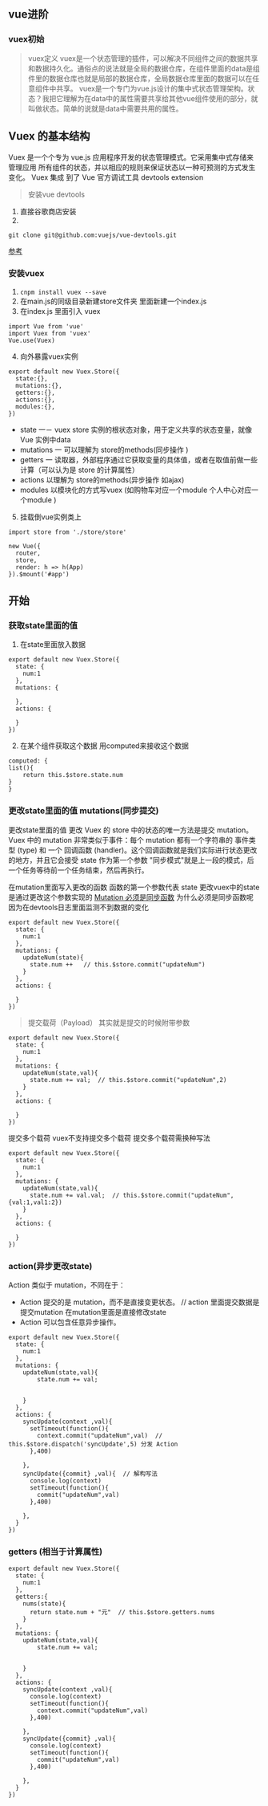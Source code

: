 ## vue进阶
### vuex初始  
> vuex定义  vuex是一个状态管理的插件，可以解决不同组件之间的数据共享和数据持久化。通俗点的说法就是全局的数据仓库，在组件里面的data是组件里的数据仓库也就是局部的数据仓库，全局数据仓库里面的数据可以在任意组件中共享。
vuex是一个专门为vue.js设计的集中式状态管理架构。状态？我把它理解为在data中的属性需要共享给其他vue组件使用的部分，就叫做状态。简单的说就是data中需要共用的属性。

## Vuex 的基本结构 
Vuex 是一个个专为 vue.js 应用程序开发的状态管理模式。它采用集中式存储来管理应用
所有组件的状态，并以相应的规则来保证状态以一种可预测的方式发生变化。 Vuex 集成
到了 Vue 官方调试工具 devtools extension 
> 安装vue devtools 
1. 直接谷歌商店安装
2. 
```
git clone git@github.com:vuejs/vue-devtools.git

```
[参考](https://segmentfault.com/a/1190000009682735 "参考网址")
### 安装vuex
1. `cnpm install vuex --save `
2. 在main.js的同级目录新建store文件夹 里面新建一个index.js 
3. 在index.js 里面引入 vuex
```
import Vue from 'vue'
import Vuex from 'vuex'
Vue.use(Vuex)
```
4. 向外暴露vuex实例 
```
export default new Vuex.Store({
  state:{},
  mutations:{},
  getters:{},
  actions:{},
  modules:{},
})
```
+ state 一－ vuex store 实例的根状态对象，用于定义共享的状态变量，就像 Vue 实例中data
+ mutations 一 可以理解为 store的methods(同步操作 )
+ getters 一 读取器，外部程序通过它获取变量的具体值，或者在取值前做一些计算（可以认为是 store 的计算属性）
+ actions  以理解为 store的methods(异步操作 如ajax)
+ modules 以模块化的方式写vuex (如购物车对应一个module 个人中心对应一个module )

5. 挂载倒vue实例类上
```
import store from './store/store'

new Vue({
  router,
  store,
  render: h => h(App)
}).$mount('#app')
```
## 开始  
###  获取state里面的值
1. 在state里面放入数据
```
export default new Vuex.Store({
  state: {
    num:1
  },
  mutations: {
    
  },
  actions: {

  }
})
``` 
2. 在某个组件获取这个数据 用computed来接收这个数据
```
computed: {
list(){
    return this.$store.state.num
}
}
```
### 更改state里面的值 mutations(同步提交)
 更改state里面的值 更改 Vuex 的 store 中的状态的唯一方法是提交 mutation。Vuex 中的 mutation 非常类似于事件：每个 mutation 都有一个字符串的 事件类型 (type) 和 一个 回调函数 (handler)。这个回调函数就是我们实际进行状态更改的地方，并且它会接受 state 作为第一个参数
 "同步模式"就是上一段的模式，后一个任务等待前一个任务结束，然后再执行。

在mutation里面写入更改的函数 函数的第一个参数代表 state 更改vuex中的state是通过更改这个参数实现的 
[Mutation 必须是同步函数](https://vuex.vuejs.org/zh/guide/mutations.html#mutation-%E5%BF%85%E9%A1%BB%E6%98%AF%E5%90%8C%E6%AD%A5%E5%87%BD%E6%95%B0 "Mutation 必须是同步函数")
为什么必须是同步函数呢 因为在devtools日志里面监测不到数据的变化
```
export default new Vuex.Store({
  state: {
    num:1
  },
  mutations: {
    updateNum(state){
      state.num ++   // this.$store.commit("updateNum")
    }
  },
  actions: {

  }
})
```
> 提交载荷（Payload） 其实就是提交的时候附带参数

```
export default new Vuex.Store({
  state: {
    num:1
  },
  mutations: {
    updateNum(state,val){
      state.num += val;  // this.$store.commit("updateNum",2)
    }
  },
  actions: {

  }
})
```
提交多个载荷 vuex不支持提交多个载荷 提交多个载荷需换种写法
```
export default new Vuex.Store({
  state: {
    num:1
  },
  mutations: {
    updateNum(state,val){
      state.num += val.val;  // this.$store.commit("updateNum",{val:1,val1:2})
    }
  },
  actions: {

  }
})
```

### action(异步更改state)
Action 类似于 mutation，不同在于：

+ Action 提交的是 mutation，而不是直接变更状态。  // action 里面提交数据是提交mutation 在mutation里面是直接修改state
+ Action 可以包含任意异步操作。

```
export default new Vuex.Store({
  state: {
    num:1
  },
  mutations: {
    updateNum(state,val){
        state.num += val; 
      
      
    }
  },
  actions: {
    syncUpdate(context ,val){
      setTimeout(function(){
        context.commit("updateNum",val)  // this.$store.dispatch('syncUpdate',5) 分发 Action
      },400)
      
    },
    syncUpdate({commit} ,val){  // 解构写法
      console.log(context)
      setTimeout(function(){
        commit("updateNum",val)  
      },400)
      
    },
  }
})
```
### getters (相当于计算属性)
```
export default new Vuex.Store({
  state: {
    num:1
  },
  getters:{
    nums(state){
      return state.num + "元"  // this.$store.getters.nums
    }
  },
  mutations: {
    updateNum(state,val){
        state.num += val; 
      
      
    }
  },
  actions: {
    syncUpdate(context ,val){
      console.log(context)
      setTimeout(function(){
        context.commit("updateNum",val)  
      },400)
      
    },
    syncUpdate({commit} ,val){
      console.log(context)
      setTimeout(function(){
        commit("updateNum",val)  
      },400)
      
    },
  }
})

```